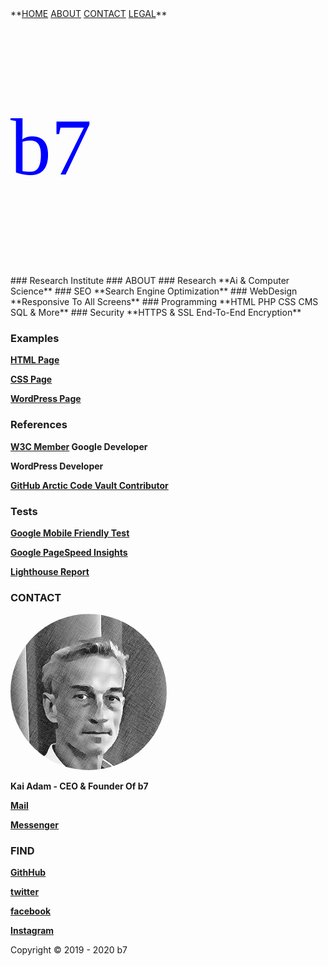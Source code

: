 <head>
<link rel="apple-touch-icon" sizes="180x180" href="/apple-touch-icon.png">
<link rel="icon" type="image/png" sizes="32x32" href="/favicon-32x32.png">
<link rel="icon" type="image/png" sizes="16x16" href="/favicon-16x16.png">
<link rel="manifest" href="/site.webmanifest">
<meta name="viewport" content="width=device-width, initial-scale=1">
<style>
.ubuntu {
  font-family: "Ubuntu";
}
</style>
<style>
img {
  border-radius: 50%;
}
</style>
<style>
body {
  background-image: url('b7.gif');
  background-repeat: no-repeat;
  background-attachment: fixed; 
  background-size: 100% 100%;
}
</style>
</head>
**<a href="https://b7.github.io" >HOME</a> <a href="https://b7.github.io/#about" >ABOUT</a> <a href="https://b7.github.io/#contact" >CONTACT</a> <a href="https://b7.github.io/legal" >LEGAL</a>**

<p class="ubuntu" style="font-size:130px ; color:blue">b7</p>
### Research Institute
### ABOUT
### Research
**Ai & Computer Science**
### SEO
**Search Engine Optimization**
### WebDesign
**Responsive To All Screens**
### Programming
**HTML PHP CSS CMS SQL & More**
### Security
**HTTPS & SSL End-To-End Encryption**

### Examples
**<a href="https://b7.github.io" target="_blank">HTML Page</a>**

**<a href="https://b7.github.io/css-page" target="_blank">CSS Page</a>**

**<a href="https://vvv.clan.rip" target="_blank">WordPress Page</a>**

### References
**<a href="https://www.w3.org/community/lbd/wiki/User:Kaiadam#Kai_Adam" target="_blank">W3C Member</a> Google Developer**

**WordPress Developer**

**<a href="https://github.com/b7" target="_blank">GitHub Arctic Code Vault Contributor</a>**

### Tests
**<a href="https://search.google.com/test/mobile-friendly?url=https://b7.github.io" target="_blank">Google Mobile Friendly Test</a>**

**<a href="https://developers.google.com/speed/pagespeed/insights/?&url=https://b7.github.io&tab=desktop" target="_blank">Google PageSpeed Insights</a>**

**<a href="https://lighthouse-dot-webdotdevsite.appspot.com//lh/html?url=https://b7.github.io" target="_blank">Lighthouse Report</a>**

### CONTACT
<img src="Kai-Adam.png" alt="Kai Adam" width="250px" height="250">

**Kai Adam - CEO & Founder Of b7**

**<a href="mailto:	b7.github@gmail.com" target="_blank">Mail</a>**

**<a href="https://m.me/b7.github.io" target="_blank">Messenger</a>**

### FIND
**<a href="https://github.com/b7" target="_blank">GithHub</a>**

**<a href="https://twitter.com/b7git" target="_blank">twitter</a>**

**<a href="https://facebook.com/b7.github.io" target="_blank">facebook</a>**

**<a href="https://instagram.com/b7.github.io" target="_blank">Instagram</a>**

Copyright © 2019 - 2020 b7
